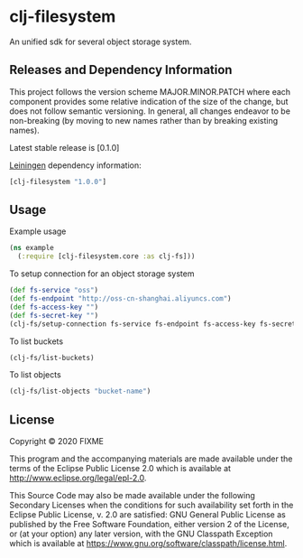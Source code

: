 # clj-filesystem

An unified sdk for several object storage system.

## Releases and Dependency Information

This project follows the version scheme MAJOR.MINOR.PATCH where each component provides some relative indication of the size of the change, but does not follow semantic versioning. In general, all changes endeavor to be non-breaking (by moving to new names rather than by breaking existing names).

Latest stable release is [0.1.0]

[Leiningen](http://leiningen.org/) dependency information:

```clojure
[clj-filesystem "1.0.0"]
```

## Usage

Example usage

```clojure
(ns example
  (:require [clj-filesystem.core :as clj-fs]))
```

To setup connection for an object storage system

```clojure
(def fs-service "oss")
(def fs-endpoint "http://oss-cn-shanghai.aliyuncs.com")
(def fs-access-key "")
(def fs-secret-key "")
(clj-fs/setup-connection fs-service fs-endpoint fs-access-key fs-secret-key)
```

To list buckets

```clojure
(clj-fs/list-buckets)
```

To list objects

```clojure
(clj-fs/list-objects "bucket-name")
```

## License

Copyright © 2020 FIXME

This program and the accompanying materials are made available under the
terms of the Eclipse Public License 2.0 which is available at
http://www.eclipse.org/legal/epl-2.0.

This Source Code may also be made available under the following Secondary
Licenses when the conditions for such availability set forth in the Eclipse
Public License, v. 2.0 are satisfied: GNU General Public License as published by
the Free Software Foundation, either version 2 of the License, or (at your
option) any later version, with the GNU Classpath Exception which is available
at https://www.gnu.org/software/classpath/license.html.
